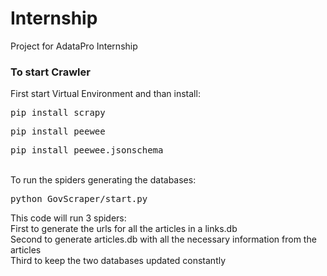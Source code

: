 # Internship
Project for AdataPro Internship

<h3>To start Crawler</h3>
First start Virtual Environment and than install:</br>
<pre>pip install scrapy</pre>
<pre>pip install peewee</pre>
<pre>pip install peewee.jsonschema</pre>
</br>
To run the spiders generating the databases:</br>
<pre>python GovScraper/start.py</pre>
This code will run 3 spiders:</br>
First to generate the urls for all the articles in a links.db</br>
Second to generate articles.db with all the necessary information from the articles</br>
Third to keep the two databases updated constantly</br>

